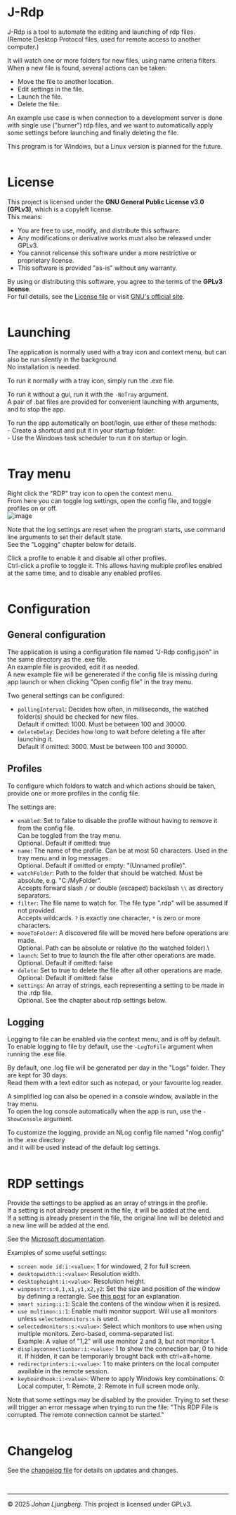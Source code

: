 # J-Rdp
J-Rdp is a tool to automate the editing and launching of rdp files.\
(Remote Desktop Protocol files, used for remote access to another computer.)

It will watch one or more folders for new files, using name criteria filters.\
When a new file is found, several actions can be taken:
- Move the file to another location.
- Edit settings in the file.
- Launch the file.
- Delete the file.

An example use case is when connection to a development server is done with single use ("burner") rdp files, and we want to automatically apply some settings before launching and finally deleting the file.

This program is for Windows, but a Linux version is planned for the future.
<br/><br/>



# License
This project is licensed under the **GNU General Public License v3.0 (GPLv3)**, which is a copyleft license.\
This means:
- You are free to use, modify, and distribute this software.
- Any modifications or derivative works must also be released under GPLv3.
- You cannot relicense this software under a more restrictive or proprietary license.
- This software is provided "as-is" without any warranty.

By using or distributing this software, you agree to the terms of the **GPLv3 license**.\
For full details, see the [License file](./License.txt) or visit [GNU's official site](https://www.gnu.org/licenses/gpl-3.0.html).
<br/><br/>



# Launching
The application is normally used with a tray icon and context menu, but can also be run silently in the background.\
No installation is needed.

To run it normally with a tray icon, simply run the .exe file.

To run it without a gui, run it with the `-NoTray` argument.\
A pair of .bat files are provided for convenient launching with arguments, and to stop the app.

To run the app automatically on boot/login, use either of these methods:\
\- Create a shortcut and put it in your startup folder.\
\- Use the Windows task scheduler to run it on startup or login.
<br/><br/>



# Tray menu
Right click the "RDP" tray icon to open the context menu.\
From here you can toggle log settings, open the config file, and toggle profiles on or off.\
![image](https://github.com/user-attachments/assets/c2d94e5d-f030-4d08-b3ec-b4f7feb262db)

Note that the log settings are reset when the program starts, use command line arguments to set their default state.\
See the "Logging" chapter below for details.

Click a profile to enable it and disable all other profiles.\
Ctrl-click a profile to toggle it. This allows having multiple profiles enabled at the same time, and to disable any enabled profiles.
<br/><br/>



# Configuration

## General configuration
The application is using a configuration file named "J-Rdp config.json" in the same directory as the .exe file.\
An example file is provided, edit it as needed.\
A new example file will be genererated if the config file is missing during app launch or when clicking "Open config file" in the tray menu.

Two general settings can be configured:
- `pollingInterval`: Decides how often, in milliseconds, the watched folder(s) should be checked for new files.\
  Default if omitted: 1000. Must be between 100 and 30000.
- `deleteDelay`: Decides how long to wait before deleting a file after launching it.\
  Default if omitted: 3000. Must be between 100 and 30000.



## Profiles
To configure which folders to watch and which actions should be taken, provide one or more profiles in the config file.

The settings are:
- `enabled`: Set to false to disable the profile without having to remove it from the config file.\
  Can be toggled from the tray menu.\
  Optional. Default if omitted: true
- `name`: The name of the profile. Can be at most 50 characters. Used in the tray menu and in log messages.\
  Optional. Default if omitted or empty: "(Unnamed profile)".
- `watchFolder`: Path to the folder that should be watched. Must be absolute, e.g. "C:/MyFolder".\
  Accepts forward slash `/` or double (escaped) backslash `\\` as directory separators.
- `filter`: The file name to watch for. The file type ".rdp" will be assumed if not provided.\
  Accepts wildcards. `?` is exactly one character, `*` is zero or more characters.
- `moveToFolder`: A discovered file will be moved here before operations are made.\
  Optional. Path can be absolute or relative (to the watched folder).\
- `launch`: Set to true to launch the file after other operations are made.
  Optional. Default if omitted: false
- `delete`: Set to true to delete the file after all other operations are made.
  Optional: Default if omitted: false
- `settings`: An array of strings, each representing a setting to be made in the .rdp file.\
  Optional. See the chapter about rdp settings below.



## Logging
Logging to file can be enabled via the context menu, and is off by default.\
To enable logging to file by default, use the `-LogToFile` argument when running the .exe file.

By default, one .log file will be generated per day in the "Logs" folder. They are kept for 30 days.\
Read them with a text editor such as notepad, or your favourite log reader.

A simplified log can also be opened in a console window, available in the tray menu.\
To open the log console automatically when the app is run, use the `-ShowConsole` argument.

To customize the logging, provide an NLog config file named "nlog.config" in the .exe directory\
and it will be used instead of the default log settings.
<br/><br/>



# RDP settings
Provide the settings to be applied as an array of strings in the profile.\
If a setting is not already present in the file, it will be added at the end.\
If a setting is already present in the file, the original line will be deleted and a new line will be added at the end.

See the [Microsoft documentation](https://learn.microsoft.com/en-us/windows-server/remote/remote-desktop-services/clients/rdp-files).

Examples of some useful settings:
- `screen mode id:i:<value>`: 1 for windowed, 2 for full screen.
- `desktopwidth:i:<value>`: Resolution width.
- `desktopheight:i:<value>`: Resolution height.
- `winposstr:s:0,1,x1,y1,x2,y2`: Set the size and position of the window by defining a rectangle. See [this post](https://superuser.com/a/665413) for an explanation.
- `smart sizing:i:1`: Scale the contens of the window when it is resized.
- `use multimon:i:1`: Enable multi monitor support. Will use all monitors unless `selectedmonitors:s` is used.
- `selectedmonitors:s:<value>`: Select which monitors to use when using multiple monitors. Zero-based, comma-separated list.\
  Example: A value of "1,2" will use monitor 2 and 3, but not monitor 1.
- `displayconnectionbar:i:<value>`: 1 to show the connection bar, 0 to hide it. If hidden, it can be temporarily brought back with ctrl+alt+home.
- `redirectprinters:i:<value>`: 1 to make printers on the local computer available in the remote session.
- `keyboardhook:i:<value>`: Where to apply Windows key combinations. 0: Local computer, 1: Remote, 2: Remote in full screen mode only.

Note that some settings may be disabled by the provider. Trying to set these will trigger an error message when trying to run the file: "This RDP File is corrupted. The remote connection cannot be started."
<br/><br/>



# Changelog
See the [changelog file](./Changelog.md) for details on updates and changes.

<br/>

---
© 2025 *Johan Ljungberg*. This project is licensed under GPLv3.
